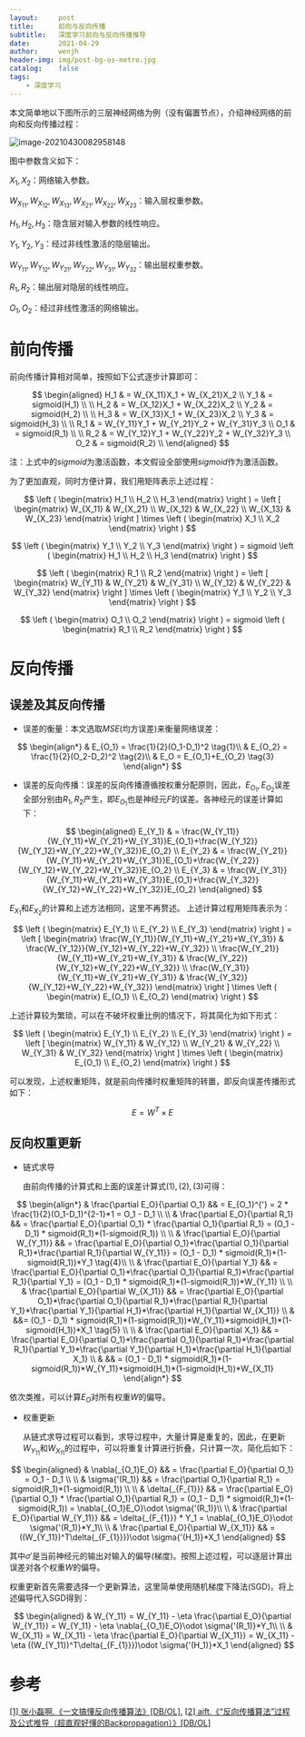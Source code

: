 ```yaml
---
layout:     post
title:      前向与反向传播
subtitle:   深度学习前向与反向传播推导
date:       2021-04-29
author:     wenjh
header-img: img/post-bg-os-metro.jpg
catalog:    false
tags:
    - 深度学习
---
```


本文简单地以下图所示的三层神经网络为例（没有偏置节点），介绍神经网络的前向和反向传播过程：

![image-20210430082958148](https://zpwenjh.github.io/img-post/image-20210430082958148.png)

图中参数含义如下：

$X_1,X_2$：网络输入参数。

$W_{X_11}, W_{X_12}, W_{X_13}, W_{X_21}, W_{X_22}, W_{X_23}$：输入层权重参数。

$H_1, H_2, H_3$：隐含层对输入参数的线性响应。

$Y_1, Y_2, Y_3$：经过非线性激活的隐层输出。

$W_{Y_11}, W_{Y_12}, W_{Y_21}, W_{Y_22}, W_{Y_31}, W_{Y_32}$：输出层权重参数。

$R_1, R_2$：输出层对隐层的线性响应。

$O_1, O_2$：经过非线性激活的网络输出。

# 前向传播

前向传播计算相对简单，按照如下公式逐步计算即可：


$$
\begin{aligned}
H_1 & = W_{X_11}X_1 + W_{X_21}X_2 \\
Y_1 & = sigmoid(H_1) \\
\\
H_2 & = W_{X_12}X_1 + W_{X_22}X_2 \\
Y_2 & = sigmoid(H_2) \\
\\
H_3 & = W_{X_13}X_1 + W_{X_23}X_2 \\
Y_3 & = sigmoid(H_3) \\
\\
R_1 & = W_{Y_11}Y_1 + W_{Y_21}Y_2 + W_{Y_31}Y_3 \\
O_1 & = sigmoid(R_1) \\
\\
R_2 & = W_{Y_12}Y_1 + W_{Y_22}Y_2 + W_{Y_32}Y_3 \\
O_2 & = sigmoid(R_2) \\
\end{aligned}
$$


注：上式中的$sigmoid$为激活函数，本文假设全部使用$sigmoid$作为激活函数。

为了更加直观，同时方便计算，我们用矩阵表示上述过程：


$$
\left (
\begin{matrix}
H_1 \\
H_2 \\
H_3
\end{matrix}
\right ) = 
\left [
\begin{matrix}
W_{X_11} & W_{X_21} \\
W_{X_12} & W_{X_22} \\
W_{X_13} & W_{X_23}
\end{matrix}
\right ] \times
\left (
\begin{matrix}
X_1 \\
X_2
\end{matrix}
\right )
$$

$$
\left (
\begin{matrix}
Y_1 \\
Y_2 \\
Y_3
\end{matrix}
\right ) = 
sigmoid \left (
\begin{matrix}
H_1 \\
H_2 \\
H_3
\end{matrix}
\right )
$$

$$
\left (
\begin{matrix}
R_1 \\
R_2
\end{matrix}
\right ) = 
\left [
\begin{matrix}
W_{Y_11} & W_{Y_21} & W_{Y_31} \\
W_{Y_12} & W_{Y_22} & W_{Y_32}
\end{matrix}
\right ] \times
\left (
\begin{matrix}
Y_1 \\
Y_2 \\
Y_3
\end{matrix}
\right )
$$

$$
\left (
\begin{matrix}
O_1 \\
O_2 
\end{matrix}
\right ) = 
sigmoid \left (
\begin{matrix}
R_1 \\
R_2
\end{matrix}
\right )
$$



# 反向传播

## 误差及其反向传播

* 误差的衡量：本文选取$MSE$(均方误差)来衡量网络误差：

$$
\begin{align*}
& E_{O_1} = \frac{1}{2}(O_1-D_1)^2 \tag{1}\\
& E_{O_2} = \frac{1}{2}(O_2-D_2)^2 \tag{2}\\
& E_O = E_{O_1}+E_{O_2} \tag{3}
\end{align*}
$$

* 误差的反向传播：误差的反向传播遵循按权重分配原则，因此，$E_{O_1},E_{O_2}$误差全部分别由$R_1, R_2$产生，即$E_{O_1}$也是神经元$F$的误差。各神经元的误差计算如下：

$$
\begin{aligned}
E_{Y_1} & = \frac{W_{Y_11}}{W_{Y_11}+W_{Y_21}+W_{Y_31}}E_{O_1}+\frac{W_{Y_12}}{W_{Y_12}+W_{Y_22}+W_{Y_32}}E_{O_2} \\
E_{Y_2} & = \frac{W_{Y_21}}{W_{Y_11}+W_{Y_21}+W_{Y_31}}E_{O_1}+\frac{W_{Y_22}}{W_{Y_12}+W_{Y_22}+W_{Y_32}}E_{O_2} \\
E_{Y_3} & = \frac{W_{Y_31}}{W_{Y_11}+W_{Y_21}+W_{Y_31}}E_{O_1}+\frac{W_{Y_32}}{W_{Y_12}+W_{Y_22}+W_{Y_32}}E_{O_2}
\end{aligned}
$$

  $E_{X_1}$和$E_{X_2}$的计算和上述方法相同，这里不再赘述。
  上述计算过程用矩阵表示为：

$$
\left (
\begin{matrix}
E_{Y_1} \\
E_{Y_2} \\
E_{Y_3}
\end{matrix}
\right ) =
\left [
\begin{matrix}
\frac{W_{Y_11}}{W_{Y_11}+W_{Y_21}+W_{Y_31}} & \frac{W_{Y_12}}{W_{Y_12}+W_{Y_22}+W_{Y_32}} \\
\frac{W_{Y_21}}{W_{Y_11}+W_{Y_21}+W_{Y_31}} & \frac{W_{Y_22}}{W_{Y_12}+W_{Y_22}+W_{Y_32}} \\
\frac{W_{Y_31}}{W_{Y_11}+W_{Y_21}+W_{Y_31}} & \frac{W_{Y_32}}{W_{Y_12}+W_{Y_22}+W_{Y_32}}
\end{matrix}
\right ] \times
\left (
\begin{matrix}
E_{O_1} \\
E_{O_2}
\end{matrix}
\right )
$$

  上述计算较为繁琐，可以在不破坏权重比例的情况下，将其简化为如下形式：

$$
\left (
\begin{matrix}
E_{Y_1} \\
E_{Y_2} \\
E_{Y_3}
\end{matrix}
\right ) =
\left [
\begin{matrix}
W_{Y_11} & W_{Y_12} \\ W_{Y_21} & W_{Y_22} \\ W_{Y_31} & W_{Y_32}
\end{matrix}
\right ] \times 
\left (
\begin{matrix}
E_{O_1} \\ E_{O_2}
\end{matrix}
\right )
$$

  可以发现，上述权重矩阵，就是前向传播时权重矩阵的转置，即反向误差传播形式如下：

$$
E = W^T\times{E}
$$

## 反向权重更新

* 链式求导

  由前向传播的计算式和上面的误差计算式$(1), (2), (3)$可得：

$$
\begin{align*}
& \frac{\partial E_O}{\partial O_1} && = E_{O_1}^{'} = 2 * \frac{1}{2}(O_1-D_1)^{2-1}*1 = O_1 - D_1 \\
\\
& \frac{\partial E_O}{\partial R_1} && = \frac{\partial E_O}{\partial O_1} * \frac{\partial O_1}{\partial R_1} = (O_1 - D_1) * sigmoid(R_1)*(1-sigmoid(R_1)) \\
\\
& \frac{\partial E_O}{\partial W_{Y_11}} && = \frac{\partial E_O}{\partial O_1}*\frac{\partial O_1}{\partial R_1}*\frac{\partial R_1}{\partial W_{Y_11}} = (O_1 - D_1) * sigmoid(R_1)*(1-sigmoid(R_1))*Y_1 \tag{4}\\
\\
& \frac{\partial E_O}{\partial Y_1} && = \frac{\partial E_O}{\partial O_1}*\frac{\partial O_1}{\partial R_1}*\frac{\partial R_1}{\partial Y_1} = (O_1 - D_1) * sigmoid(R_1)*(1-sigmoid(R_1))*W_{Y_11} \\
\\
& \frac{\partial E_O}{\partial W_{X_11}} && = \frac{\partial E_O}{\partial O_1}*\frac{\partial O_1}{\partial R_1}*\frac{\partial R_1}{\partial Y_1}*\frac{\partial Y_1}{\partial H_1}*\frac{\partial H_1}{\partial W_{X_11}} \\
& &&= (O_1 - D_1) * sigmoid(R_1)*(1-sigmoid(R_1))*W_{Y_11}*sigmoid(H_1)*(1-sigmoid(H_1))*X_1 \tag{5} \\
\\
& \frac{\partial E_O}{\partial X_1} && = \frac{\partial E_O}{\partial O_1}*\frac{\partial O_1}{\partial R_1}*\frac{\partial R_1}{\partial Y_1}*\frac{\partial Y_1}{\partial H_1}*\frac{\partial H_1}{\partial X_1} \\
& && = (O_1 - D_1) * sigmoid(R_1)*(1-sigmoid(R_1))*W_{Y_11}*sigmoid(H_1)*(1-sigmoid(H_1))*W_{X_11}
\end{align*}
$$

  依次类推，可以计算$E_O$对所有权重$W$的偏导。

* 权重更新

  从链式求导过程可以看到，求导过程中，大量计算是重复的，因此，在更新$W_{Y_11}$和$W_{X_11}$的过程中，可以将重复计算进行折叠，只计算一次，简化后如下：

$$
\begin{aligned}
& \nabla{_{O_1}E_O} && = \frac{\partial E_O}{\partial O_1} = O_1 - D_1 \\
\\
& \sigma{'(R_1)} && = \frac{\partial O_1}{\partial R_1} = sigmoid(R_1)*(1-sigmoid(R_1)) \\
\\
& \delta{_{F_{1}}} && = \frac{\partial E_O}{\partial O_1} * \frac{\partial O_1}{\partial R_1} = (O_1 - D_1) * sigmoid(R_1)*(1-sigmoid(R_1)) = \nabla{_{O_1}E_O}\odot \sigma{'(R_1)}\\
\\
& \frac{\partial E_O}{\partial W_{Y_11}} && = \delta{_{F_{1}}} * Y_1 = \nabla{_{O_1}E_O}\odot \sigma{'(R_1)}*Y_1\\
\\
& \frac{\partial E_O}{\partial W_{X_11}} && = ((W_{Y_11})^T\delta{_{F_{1}}})\odot \sigma{'(H_1)}*X_1
\end{aligned}
$$

  其中$\sigma{'}$是当前神经元的输出对输入的偏导(梯度)。按照上述过程，可以逐层计算出误差对各个权重$W$的偏导。

  权重更新首先需要选择一个更新算法，这里简单使用随机梯度下降法(SGD)。将上述偏导代入SGD得到：

$$
\begin{aligned}
& W_{Y_11} = W_{Y_11} - \eta \frac{\partial E_O}{\partial W_{Y_11}} = W_{Y_11} - \eta \nabla{_{O_1}E_O}\odot \sigma{'(R_1)}*Y_1\\
\\
& W_{X_11} = W_{X_11} - \eta \frac{\partial E_O}{\partial W_{X_11}} = W_{X_11} - \eta ((W_{Y_11})^T\delta{_{F_{1}}})\odot \sigma{'(H_1)}*X_1
\end{aligned}
$$

# 参考
[\[1\] 张小磊啊.《一文搞懂反向传播算法》\[DB/OL\].](https://www.jianshu.com/p/964345dddb70)
[\[2\] aift.《“反向传播算法”过程及公式推导（超直观好懂的Backpropagation）》\[DB/OL\]](https://blog.csdn.net/ft_sunshine/article/details/90221691)